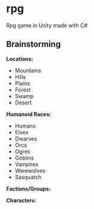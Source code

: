 # rpg
 Rpg game in Unity made with C#
 
 ## Brainstorming
 
 **Locations:**
 - Mountains
 - Hills
 - Plains
 - Forest
 - Swamp
 - Desert
 
 **Humanoid Races:**
 - Humans
 - Elves
 - Dwarves
 - Orcs
 - Ogres
 - Goblins
 - Vampires
 - Werewolves
 - Sasquatch 
 
 **Factions/Groups:**
 
 **Characters:**
 
